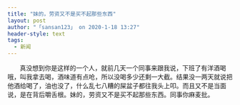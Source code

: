 ```yaml
---
title: "妹的，劳资又不是买不起那些东西"
layout: post
author: "「sansan123」 on 2020-1-18 13:27"
header-style: text
tags:
  - 新闻
---
```


<head></head>
<body>
  &nbsp; &nbsp;&nbsp; &nbsp; 真没想到你是这样的一个人，就前几天一个同事来跟我说，下班了有洋酒喝哦，叫我拿去喝，酒味道有点呛，所以没喝多少还剩一大截。结果没一两天就说把他酒给喝了，油也没了，什么乱七八糟的屎盆子都往我头上叩。而且又不是当面说，是在背后嚼舌根。妹的，劳资又不是买不起那些东西。同事你麻麦批。
 <br>
</body>


